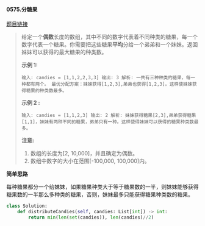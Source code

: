 #### 0575.分糖果

[题目链接](https://leetcode-cn.com/problems/distribute-candies)

>给定一个**偶数**长度的数组，其中不同的数字代表着不同种类的糖果，每一个数字代表一个糖果。你需要把这些糖果**平均**分给一个弟弟和一个妹妹。返回妹妹可以获得的最大糖果的种类数。
>
>**示例 1:**
>
>`
>输入: candies = [1,1,2,2,3,3]
>输出: 3
>解析: 一共有三种种类的糖果，每一种都有两个。
>     最优分配方案：妹妹获得[1,2,3],弟弟也获得[1,2,3]。这样使妹妹获得糖果的种类数最多。
>`
>
>**示例 2 :**
>
>`
>输入: candies = [1,1,2,3]
>输出: 2
>解析: 妹妹获得糖果[2,3],弟弟获得糖果[1,1]，妹妹有两种不同的糖果，弟弟只有一种。这样使得妹妹可以获得的糖果种类数最多。
>`
>
>**注意:**
>
>1. 数组的长度为[2, 10,000]，并且确定为偶数。
>2. 数组中数字的大小在范围[-100,000, 100,000]内。

**简单思路**

每种糖果都分一个给妹妹，如果糖果种类大于等于糖果数的一半，则妹妹能够获得糖果数的一半那么多种类的糖果，否则，妹妹最多只能获得糖果种类数的糖果。

```python
class Solution:
    def distributeCandies(self, candies: List[int]) -> int:
        return min(len(set(candies)), len(candies)//2)
```

